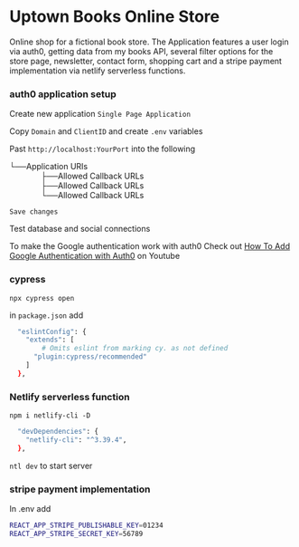 # Uptown Books Online Store

Online shop for a fictional book store. The Application features a user login via auth0, getting data from my books API, several filter options for the store page, newsletter, contact form, shopping cart and a stripe payment implementation via netlify serverless functions.

### auth0 application setup

Create new application `Single Page Application`

Copy `Domain` and `ClientID` and create `.env` variables

Past `http://localhost:YourPort` into the following<br />

<!-- <pre> -->

└──Application URIs<br />
    ├──Allowed Callback URLs<br />
    ├──Allowed Callback URLs<br />
    └──Allowed Callback URLs<br />

<!-- </pre> -->

`Save changes`

Test database and social connections

To make the Google authentication work with auth0
Check out [How To Add Google Authentication with Auth0](https://www.youtube.com/watch?v=70gp8kDBnfg&list=PL_P2h0WVUVXK7UEzxNaoAeRolN0nRkMyZ&index=4) on Youtube

### cypress

`npx cypress open`

in `package.json` add

```sh
  "eslintConfig": {
    "extends": [
        # Omits eslint from marking cy. as not defined
      "plugin:cypress/recommended"
    ]
  },
```

### Netlify serverless function

`npm i netlify-cli -D`

```sh
  "devDependencies": {
    "netlify-cli": "^3.39.4",
  },
```

`ntl dev` to start server

### stripe payment implementation

In .env add

```sh
REACT_APP_STRIPE_PUBLISHABLE_KEY=01234
REACT_APP_STRIPE_SECRET_KEY=56789
```
